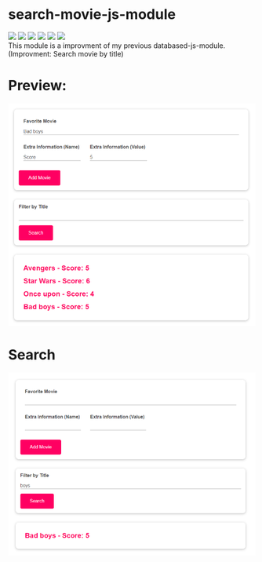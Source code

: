 # search-movie-js-module
![](https://img.shields.io/badge/progress-completed-green)
![](https://img.shields.io/badge/version-1.0-green)
![](https://img.shields.io/badge/language-JavaScript-yellow)
![](https://img.shields.io/badge/version-ES6+-yellow)
![](https://img.shields.io/badge/html-HTML5-red)
![](https://img.shields.io/badge/css-CSS3-blue) </br>
This module is a improvment of my previous databased-js-module. (Improvment:  Search movie by title)

# Preview:

<img src="./demo/image2.png">

# Search

<img src="./demo/image.png">

